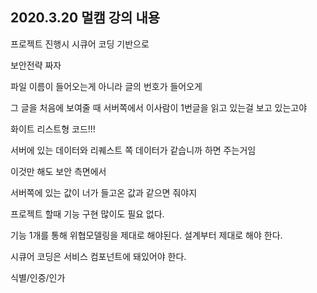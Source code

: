## 2020.3.20 멀캠 강의 내용

프로젝트 진행시 시큐어 코딩 기반으로 

보안전략 짜자





파일 이름이 들어오는게 아니라 글의 번호가 들어오게

그 글을 처음에 보여줄 때 서버쪽에서 이사람이 1번글을 읽고 있는걸 보고 있는고야



화이트 리스트형 코드!!!

서버에 있는 데이터와 리퀘스트 쪽 데이터가 같습니까 하면 주는거임

이것만 해도 보안 측면에서 





서버쪽에 있는 값이 너가 들고온 값과 같으면 줘야지



프로젝트 할때 기능 구현 많이도 필요 없다.

기능 1개를 통해 위협모델링을 제대로 해야된다. 설계부터 제대로 해야 한다.



시큐어 코딩은 서비스 컴포넌트에 돼있어야 한다.





식별/인증/인가








